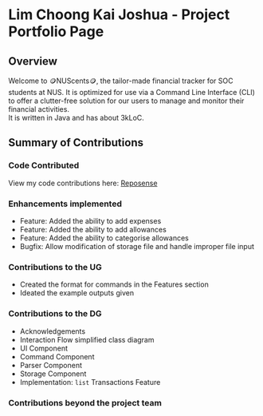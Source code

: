 # Lim Choong Kai Joshua - Project Portfolio Page

## Overview
Welcome to 🪙NUScents🪙, the tailor-made financial tracker for SOC students at NUS. It is optimized for use via a
Command Line Interface (CLI) to offer a clutter-free solution for our users to manage and monitor their financial
activities.   
It is written in Java and has about 3kLoC.

## Summary of Contributions

### Code Contributed
View my code contributions here: [Reposense](https://nus-cs2113-ay2324s1.github.io/tp-dashboard/#/widget/?search=&sort=groupTitle&sortWithin=title&timeframe=commit&mergegroup=&groupSelect=groupByRepos&breakdown=true&checkedFileTypes=docs~functional-code~test-code&since=2023-09-22&chartGroupIndex=10&chartIndex=2)

### Enhancements implemented
- Feature: Added the ability to add expenses
- Feature: Added the ability to add allowances
- Feature: Added the ability to categorise allowances
- Bugfix: Allow modification of storage file and handle improper file input

### Contributions to the UG
- Created the format for commands in the Features section
- Ideated the example outputs given

### Contributions to the DG
- Acknowledgements
- Interaction Flow simplified class diagram
- UI Component
- Command Component
- Parser Component
- Storage Component
- Implementation: `list` Transactions Feature

### Contributions beyond the project team

